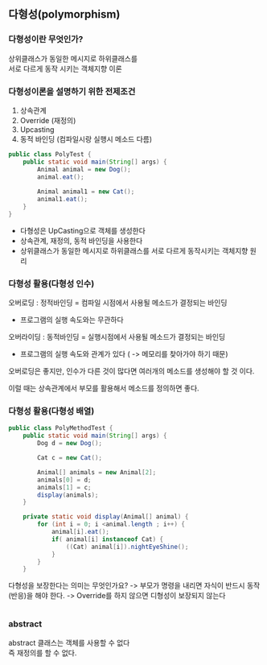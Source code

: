 ## 다형성(polymorphism)

### 다형성이란 무엇인가?
상위클래스가 동일한 메시지로 하위클래스를<br>
서로 다르게 동작 시키는 객체지향 이론

### 다형성이론을 설명하기 위한 전제조건

1) 상속관계
2) Override (재정의)
3) Upcasting
4) 동적 바인딩 (컴파일시랑 실행시 메소드 다름)


```java
public class PolyTest {
    public static void main(String[] args) {
        Animal animal = new Dog();
        animal.eat();
        
        Animal animal1 = new Cat();
        animal1.eat();
    }
}
```
- 다형성은 UpCasting으로 객체를 생성한다
- 상속관계, 재정의, 동적 바인딩을 사용한다
- 상위클래스가 동일한 메시지로 하위클래스를 서로 다르게 동작시키는 객체지향 원리


### 다형성 활용(다형성 인수)
오버로딩 : 정적바인딩 = 컴파일 시점에서 사용될 메소드가 결정되는 바인딩
- 프로그램의 실행 속도와는 무관하다

오버라이딩 : 동적바인딩 = 실행시점에서 사용될 메소드가 결정되는 바인딩
- 프로그램의 실행 속도와 관계가 있다 ( -> 메모리를 찾아가야 하기 때문)

오버로딩은 좋지만, 인수가 다른 것이 많다면 여러개의 메소드를 생성해야 할 것 이다.

이럴 때는 상속관계에서 부모를 활용해서 메소드를 정의하면 좋다.



### 다형성 활용(다형성 배열)
```java
public class PolyMethodTest {
    public static void main(String[] args) {
        Dog d = new Dog();

        Cat c = new Cat();

        Animal[] animals = new Animal[2];
        animals[0] = d;
        animals[1] = c;
        display(animals);
    }

    private static void display(Animal[] animal) {
        for (int i = 0; i <animal.length ; i++) {
            animal[i].eat();
            if( animal[i] instanceof Cat) {
                ((Cat) animal[i]).nightEyeShine();
            }
        }
    }
```


다형성을 보장한다는 의미는 무엇인가요?
-> 부모가 명령을 내리면 자식이 반드시 동작(반응)을 해야 한다.
-> Override를 하지 않으면 디형성이 보장되지 않는다
```java

```


### abstract

abstract 클래스는 객체를 사용할 수 없다<br>
즉 재정의를 할 수 없다.